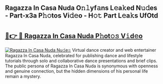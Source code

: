 ## Ragazza In Casa Nuda O𝚗𝚕yf𝚊ns L𝚎a𝚔ed N𝚞𝚍es - Part-x3a P𝚑𝚘tos Vi𝚍𝚎o - H𝚘𝚝 Part L𝚎a𝚔s UfOtd

# <h2><a href="http://kf8v9w.oniu.top/?m=Ragazza+In+Casa+Nuda">🔗👉 🔴 Ragazza In Casa Nuda P𝚑ot𝚘𝚜 V𝚒d𝚎o</a></h2>

[![Ragazza In Casa Nuda Nu𝚍e𝚜](https://i.imgur.com/0qMVB7G.gif)](http://kf8v9w.oniu.top/?m=Ragazza+In+Casa+Nuda)
Virtual dance creator and web entertainer Ragazza In Casa Nuda, celebrated for publishing dance and lifestyle tutorials through solo and collaborative dance presentations and brief clips. The public persona of Ragazza In Casa Nuda is synonymous with openness and genuine connection, but the hidden dimensions of his personal life remain a mystery.  
